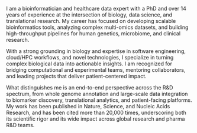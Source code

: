 
I am a bioinformatician and healthcare data expert with a PhD and over 14 years of experience at the intersection of biology, data science, and translational research. My career has focused on developing scalable bioinformatics tools, analyzing complex multi-omics datasets, and building high-throughput pipelines for human genetics, microbiome, and clinical research. <br>
 
 
With a strong grounding in biology and expertise in software engineering, cloud/HPC workflows, and novel technologies, I specialize in turning complex biological data into actionable insights. I am recognized for bridging computational and experimental teams, mentoring collaborators, and leading projects that deliver patient-centered impact.<br>
 
 
What distinguishes me is an end-to-end perspective across the R&D spectrum, from whole genome annotation and large-scale data integration to biomarker discovery, translational analytics, and patient-facing platforms. My work has been published in Nature, Science, and Nucleic Acids Research, and has been cited more than 20,000 times, underscoring both its scientific rigor and its wide impact across global research and pharma R&D teams. <br>
